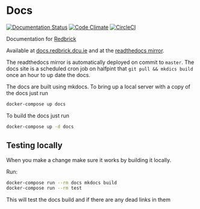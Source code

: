 # Docs

[![Documentation Status](https://readthedocs.org/projects/redbrick/badge/?version=latest)](http://redbrick.readthedocs.io/en/latest/?badge=latest)
[![Code Climate](https://codeclimate.com/github/redbrick/docs/badges/gpa.svg)](https://codeclimate.com/github/redbrick/docs)
[![CircleCI](https://circleci.com/gh/redbrick/docs.svg?style=shield)](https://circleci.com/gh/redbrick/docs)

Documentation for [Redbrick](https://redbrick.dcu.ie)

Available at [docs.redbrick.dcu.ie](https://docs.redbrick.dcu.ie) and at the [readthedocs mirror](https://redbrick.readthedocs.io).

The readthedocs mirror is automatically deployed on commit to `master`.
The docs site is a scheduled cron job on halfpint that `git pull && mkdics
build` once an hour to up date the docs.

The docs are built using mkdocs.
To bring up a local server with a copy of the docs just run

``` bash
docker-compose up docs
```

To build the docs just run

``` bash
docker-compose up -d docs
```

## Testing locally

When you make a change make sure it works by building it locally.

Run:

```bash
docker-compose run --rm docs mkdocs build
docker-compose run --rm test
```

This will test the docs build and if there are any dead links in them
